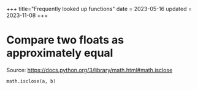 +++
title="Frequently looked up functions"
date = 2023-05-16
updated = 2023-11-08
+++

# Compare two floats as approximately equal

Source: <https://docs.python.org/3/library/math.html#math.isclose>

```py
math.isclose(a, b)
```
